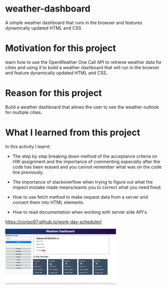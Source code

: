 # weather-dashboard
A simple weather dashboard that runs in the browser and features dynamically updated HTML and CSS

# Motivation for this project

learn how to use the OpenWeather One Call API to retrieve weather data for cities and using it to build a weather dashboard that will run in the browser and feature dynamically updated HTML and CSS..

# Reason for this project 

Build a weather dashboard that allows the user to see the weather outlook for multiple cities.

# What I learned from this project 

In this activity I learnt:

* The step by step breaking down method of the acceptance criteria on HW assignment and the importance of commenting especially after the code has been erased and you cannot remember what was on the code line previously.

* The importance of stackoverflow when trying to figure out what the inspect mistake made means/wants you to correct what you need fixed. 

* How to use fetch method to make request data from a server and convert them into HTML elements. 

* How to read documentation when working with server side API's.


https://conso97.github.io/work-day-scheduler/

<img id="styledImage"
    src="weather-dashboard.jpg" width="70%" height="70%"
alt="Weather Dashboard"
  />